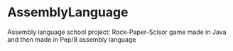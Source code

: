 # AssemblyLanguage
Assembly language school project:
Rock-Paper-Scisor game made in Java and then made in Pep/8 assembly language
